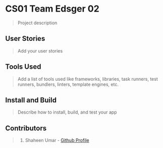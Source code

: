 # CS01 Team Edsger 02

> Project description

## User Stories

> Add your user stories

## Tools Used

> Add a list of tools used like frameworks, libraries, task runners, test runners, bundlers, linters, template engines, etc.

## Install and Build

> Describe how to install, build, and test your app

## Contributors

> 1. Shaheen Umar - [Github Profile](https://github.com/iamshaheenumar)
